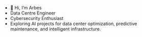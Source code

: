 - 👋 Hi, I’m Arbes
- Data Centre Engineer
- Cybersecurity Enthusiast
-  Exploring AI projects for data center optimization, predictive maintenance, and intelligent infrastructure. 
